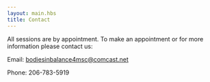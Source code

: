 ```yaml
---
layout: main.hbs
title: Contact
---
```


All sessions are by appointment. To make an appointment or for more
information please contact us:

Email:&nbsp;<a href="mailto:bodiesinbalance4msc@comcast.net">bodiesinbalance4msc@comcast.net</a>

Phone:&nbsp;206-783-5919
